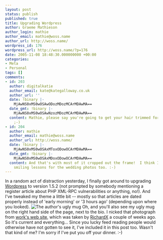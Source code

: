 ```yaml
---
layout: post
status: publish
published: true
title: Upgrading Wordpress
author: Graeme Mathieson
author_login: mathie
author_email: mathie@woss.name
author_url: http://woss.name/
wordpress_id: 176
wordpress_url: http://woss.name/?p=176
date: 2005-11-08 18:48:30.000000000 +00:00
categories:
- Meta
- Personal
tags: []
comments:
- id: 203
  author: digitalkatie
  author_email: kate@kategalloway.co.uk
  author_url: ''
  date: !binary |-
    MjAwNS0xMS0wOSAwODozMDozMCArMDAwMA==
  date_gmt: !binary |-
    MjAwNS0xMS0wOSAwNzozMDozMCArMDAwMA==
  content: Mathie, please say you're going to get your hair trimmed for your wedding
    ;-)
- id: 204
  author: mathie
  author_email: mathie@woss.name
  author_url: http://woss.name/
  date: !binary |-
    MjAwNS0xMS0wOSAxMToxODowOCArMDAwMA==
  date_gmt: !binary |-
    MjAwNS0xMS0wOSAxMDoxODowOCArMDAwMA==
  content: And that's with most of it cropped out the frame!  I think I need to take
    smiling lessons for the wedding photos too. :-)
---
```

In a random act of distraction yesterday, I finally got around to upgrading <a href="http://wordpress.org/">Wordpress</a> to version 1.5.2 (not prompted by somebody mentioning a register article about PHP XML-RPC vulnerabilities or anything, no!).  And I've tweaked my theme a little bit -- mostly so that articles are dated properly instead of 'early morning' or '3 hours ago' (depending upon where you looked).  <img src="http://woss.name/wp-content/themes/notes-from-a-messy-desk/images/graeme.jpg" class="alignleft" alt="The author's ugly mug" /> Oh, and you'll also see my ugly mug on the right hand side of the page, next to the bio.  I nicked that photograph from <a href="http://www.logicalware.com/">work's web site</a>, which was taken by <a href="http://www.richardx.co.uk/">RichardX</a> a couple of weeks ago.  So it's current and everything...  Since you lucky feed reading people would otherwise have not gotten to see it, I've included it in this post too.  Wasn't that kind of me?  I'm sorry if I've put you off your dinner. :-)
